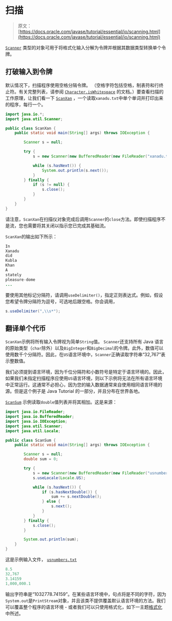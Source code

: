# 扫描

> 原文： [https://docs.oracle.com/javase/tutorial/essential/io/scanning.html](https://docs.oracle.com/javase/tutorial/essential/io/scanning.html)

[`Scanner`](https://docs.oracle.com/javase/8/docs/api/java/util/Scanner.html) 类型的对象可用于将格式化输入分解为令牌并根据其数据类型转换单个令牌。

## 打破输入到令牌

默认情况下，扫描程序使用空格分隔令牌。 （空格字符包括空格，制表符和行终止符。有关完整列表，请参阅 [`Character.isWhitespace`](https://docs.oracle.com/javase/8/docs/api/java/lang/Character.html#isWhitespace-char-) 的文档。）要查看扫描的工作原理，让我们看一下 [`ScanXan`](examples/ScanXan.java) ，一个读取`xanadu.txt`中单个单词并打印出来的程序，每行一个。

```java
import java.io.*;
import java.util.Scanner;

public class ScanXan {
    public static void main(String[] args) throws IOException {

        Scanner s = null;

        try {
            s = new Scanner(new BufferedReader(new FileReader("xanadu.txt")));

            while (s.hasNext()) {
                System.out.println(s.next());
            }
        } finally {
            if (s != null) {
                s.close();
            }
        }
    }
}

```

请注意，`ScanXan`在扫描仪对象完成后调用`Scanner`的`close`方法。即使扫描程序不是流，您也需要将其关闭以指示您已完成其基础流。

`ScanXan`的输出如下所示：

```java
In
Xanadu
did
Kubla
Khan
A
stately
pleasure-dome
...

```

要使用其他标记分隔符，请调用`useDelimiter()`，指定正则表达式。例如，假设您希望令牌分隔符为逗号，可选地后跟空格。你会调用，

```java
s.useDelimiter(",\\s*");

```

## 翻译单个代币

`ScanXan`示例将所有输入令牌视为简单`String`值。 `Scanner`还支持所有 Java 语言的原始类型（`char`除外）以及`BigInteger`和`BigDecimal`的令牌。此外，数值可以使用数千个分隔符。因此，在`US`语言环境中，`Scanner`正确读取字符串“32,767”表示整数值。

我们必须提到语言环境，因为千位分隔符和小数符号是特定于语言环境的。因此，如果我们未指定扫描程序应使用`US`语言环境，则以下示例将无法在所有语言环境中正常运行。这通常不必担心，因为您的输入数据通常来自使用相同语言环境的源。但是这个例子是 Java Tutorial 的一部分，并且分布在世界各地。

[`ScanSum`](examples/ScanSum.java) 示例读取`double`值列表并将其相加。这是来源：

```java
import java.io.FileReader;
import java.io.BufferedReader;
import java.io.IOException;
import java.util.Scanner;
import java.util.Locale;

public class ScanSum {
    public static void main(String[] args) throws IOException {

        Scanner s = null;
        double sum = 0;

        try {
            s = new Scanner(new BufferedReader(new FileReader("usnumbers.txt")));
            s.useLocale(Locale.US);

            while (s.hasNext()) {
                if (s.hasNextDouble()) {
                    sum += s.nextDouble();
                } else {
                    s.next();
                }   
            }
        } finally {
            s.close();
        }

        System.out.println(sum);
    }
}

```

这是示例输入文件， [`usnumbers.txt`](examples/usnumbers.txt)

```java
8.5
32,767
3.14159
1,000,000.1

```

输出字符串是“1032778.74159”。在某些语言环境中，句点将是不同的字符，因为`System.out`是`PrintStream`对象，并且该类不提供覆盖默认语言环境的方法。我们可以覆盖整个程序的语言环境 - 或者我们可以只使用格式化，如下一主题[格式化](formatting.html)中所述。